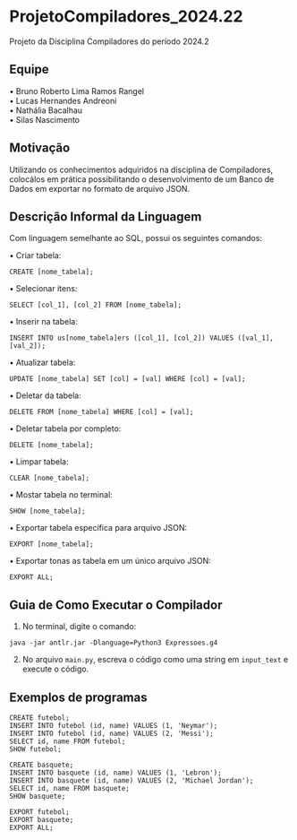 # ProjetoCompiladores_2024.22
Projeto da Disciplina Compiladores do período 2024.2


## Equipe
• Bruno Roberto Lima Ramos Rangel </br>
• Lucas Hernandes Andreoni </br>
• Nathália Bacalhau </br>
• Silas Nascimento

## Motivação
Utilizando os conhecimentos adquiridos na disciplina de Compiladores, colocálos em prática possibilitando o desenvolvimento de um Banco de Dados em exportar no formato de arquivo JSON.

## Descrição Informal da Linguagem
Com linguagem semelhante ao SQL, possui os seguintes comandos:

• Criar tabela:
```
CREATE [nome_tabela];
```

• Selecionar itens:
```
SELECT [col_1], [col_2] FROM [nome_tabela];
```

• Inserir na tabela:
```
INSERT INTO us[nome_tabela]ers ([col_1], [col_2]) VALUES ([val_1], [val_2]);
```

• Atualizar tabela:
```
UPDATE [nome_tabela] SET [col] = [val] WHERE [col] = [val];
```

• Deletar da tabela:
```
DELETE FROM [nome_tabela] WHERE [col] = [val];
```

• Deletar tabela por completo:
```
DELETE [nome_tabela];
```

• Limpar tabela:
```
CLEAR [nome_tabela];
```

• Mostar tabela no terminal:
```
SHOW [nome_tabela];
```

• Exportar tabela específica para arquivo JSON:
```
EXPORT [nome_tabela];
```

• Exportar tonas as tabela em um único arquivo JSON:
```
EXPORT ALL;
```

## Guia de Como Executar o Compilador

1. No terminal, digite o comando:

```
java -jar antlr.jar -Dlanguage=Python3 Expressoes.g4
```

2. No arquivo ```main.py```, escreva o código como uma string em ```input_text``` e execute o código.

## Exemplos de programas

```
CREATE futebol;
INSERT INTO futebol (id, name) VALUES (1, 'Neymar');
INSERT INTO futebol (id, name) VALUES (2, 'Messi');
SELECT id, name FROM futebol;
SHOW futebol;

CREATE basquete;
INSERT INTO basquete (id, name) VALUES (1, 'Lebron');
INSERT INTO basquete (id, name) VALUES (2, 'Michael Jordan');
SELECT id, name FROM basquete;
SHOW basquete;

EXPORT futebol;
EXPORT basquete;
EXPORT ALL;
```
